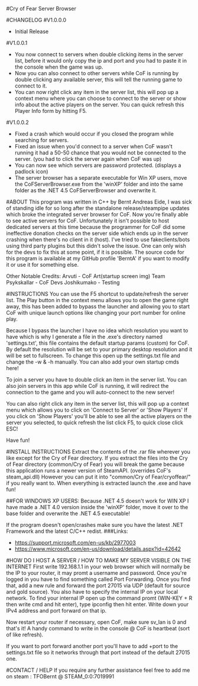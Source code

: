 #Cry of Fear Server Browser

#CHANGELOG
#V1.0.0.0
- Initial Release

#V1.0.0.1
- You now connect to servers when double clicking items in the server list, before it would only copy the ip and port and you had to paste it in the console when the game was up.
- Now you can also connect to other servers while CoF is running by double clicking any available server, this will tell the running game to connect to it.
- You can now right click any item in the server list, this will pop up a context menu where you can choose to connect to the server or show info about the active players on the server. You can quick refresh this Player Info form by hitting F5.

#V1.0.0.2
- Fixed a crash which would occur if you closed the program while searching for servers.
- Fixed an issue when you'd connect to a server when CoF wasn't running it had a 50-50 chance that you would not be connected to the server. (you had to click the server again when CoF was up)
- You can now see which servers are password protected. (displays a padlock icon)
- The server browser has a separate executable for Win XP users, move the CoFServerBrowser.exe from the 'winXP' folder and into the same folder as the .NET 4.5 CoFServerBrowser and overwrite it.

#ABOUT
This program was written in C++ by Bernt Andreas Eide, I was sick of standing idle for so long after the standalone release/steampipe updates which broke the integrated server browser for CoF.
Now you're finally able to see active servers for CoF.
Unfortunately it isn't possible to host dedicated servers at this time because the programmer for CoF did some ineffective donation checks on the server side which ends up in the server crashing when there's no client in it (host). I've tried to use fakeclients/bots using third party plugins but this didn't solve the issue. One can only wish for the devs to fix this at some point, if it is possible.
The source code for this program is available at my GitHub profile 'BerntA' if you want to modify it or use it for something else.

Other Notable Credits:
Arvuti - CoF Art(startup screen img)
Team Psykskallar - CoF Devs
Joshikumako - Testing

#INSTRUCTIONS
You can use the F5 shortcut to update/refresh the server list.
The Play button in the context menu allows you to open the game right away, this has been added to bypass the launcher and allowing you to start CoF with unique launch options like changing your port number for online play.

Because I bypass the launcher I have no idea which resolution you want to have which is why I generate a file in the .exe's directory named 'settings.txt', this file contains the default startup params (custom) for CoF.
By default the resolution will be set to your primary desktop resolution and it will be set to fullscreen.
To change this open up the settings.txt file and change the -w & -h manually.
You can also add your own startup cmds here!

To join a server you have to double click an item in the server list.
You can also join servers in this app while CoF is running, it will redirect the connection to the game and you will auto-connect to the new server!

You can also right click any item in the server list, this will pop up a context menu which allows you to click on 'Connect to Server' or 'Show Players'
If you click on 'Show Players' you'll be able to see all the active players on the server you selected, to quick refresh the list click F5, to quick close click ESC!

Have fun!

#INSTALL INSTRUCTIONS
Extract the contents of the .rar file wherever you like except for the Cry of Fear directory. 
If you extract the files into the Cry of Fear directory (common/Cry of Fear) you will break the game because this application runs a newer version of SteamAPI. (overrides CoF's steam_api.dll)
However you can put it into "common/Cry of Fear/cryoffear/" if you really want to.
When everything is extracted launch the .exe and have fun!

##FOR WINDOWS XP USERS:
Because .NET 4.5 doesn't work for WIN XP I have made a .NET 4.0 version inside the 'winXP' folder, move it over to the base folder and overwrite the .NET 4.5 executable!

If the program doesn't open/crashes make sure you have the latest .NET Framework and the latest C/C++ redist.
###Links:
- https://support.microsoft.com/en-us/kb/2977003
- https://www.microsoft.com/en-us/download/details.aspx?id=42642

#HOW DO I HOST A SERVER / HOW TO MAKE MY SERVER VISIBLE ON THE INTERNET
First write 192.168.1.1 in your web browser which will normally be the IP to your router, it may promt a username and password.
Once you're logged in you have to find something called Port Forwarding.
Once you find that, add a new rule and forward the port 27015 via UDP (default for source and gold source). You also have to specify the internal IP on your local network.
To find your internal IP open up the command promt (WIN-KEY + R then write cmd and hit enter), type ipconfig then hit enter. 
Write down your IPv4 address and port forward on that ip.

Now restart your router if necessary, open CoF, make sure sv_lan is 0 and that's it!
A handy command to write in the console @ CoF is heartbeat (sort of like refresh).

If you want to port forward another port you'll have to add +port <portNumber> to the settings.txt file so it networks through that port instead of the default 27015 one.

#CONTACT / HELP
If you require any further assistance feel free to add me on steam : TFOBernt @ STEAM_0:0:7019991
